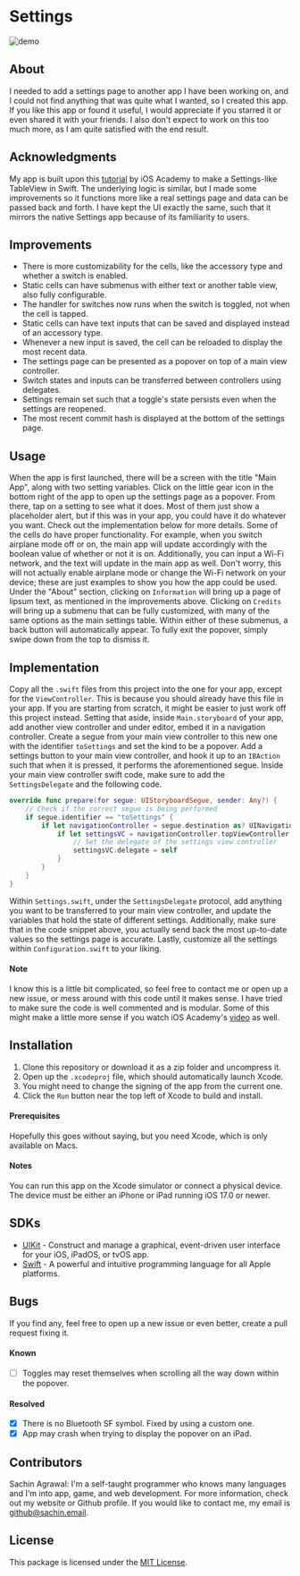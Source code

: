 # Settings

![demo](demo.gif)

## About
I needed to add a settings page to another app I have been working on, and I could not find anything that was quite what I wanted, so I created this app. If you like this app or found it useful, I would appreciate if you starred it or even shared it with your friends. I also don't expect to work on this too much more, as I am quite satisfied with the end result.

## Acknowledgments
My app is built upon this [tutorial](https://www.youtube.com/watch?v=2FigkAlz1Bg) by iOS Academy to make a Settings-like TableView in Swift. The underlying logic is similar, but I made some improvements so it functions more like a real settings page and data can be passed back and forth. I have kept the UI exactly the same, such that it mirrors the native Settings app because of its familiarity to users.

## Improvements
* There is more customizability for the cells, like the accessory type and whether a switch is enabled.
* Static cells can have submenus with either text or another table view, also fully configurable.
* The handler for switches now runs when the switch is toggled, not when the cell is tapped.
* Static cells can have text inputs that can be saved and displayed instead of an accessory type.
* Whenever a new input is saved, the cell can be reloaded to display the most recent data.
* The settings page can be presented as a popover on top of a main view controller.
* Switch states and inputs can be transferred between controllers using delegates.
* Settings remain set such that a toggle's state persists even when the settings are reopened.
* The most recent commit hash is displayed at the bottom of the settings page.

## Usage
When the app is first launched, there will be a screen with the title "Main App", along with two setting variables. Click on the little gear icon in the bottom right of the app to open up the settings page as a popover. From there, tap on a setting to see what it does. Most of them just show a placeholder alert, but if this was in your app, you could have it do whatever you want. Check out the implementation below for more details. Some of the cells do have proper functionality. For example, when you switch airplane mode off or on, the main app will update accordingly with the boolean value of whether or not it is on. Additionally, you can input a Wi-Fi network, and the text will update in the main app as well. Don't worry, this will not actually enable airplane mode or change the Wi-Fi network on your device; these are just examples to show you how the app could be used. Under the "About" section, clicking on `Information` will bring up a page of lipsum text, as mentioned in the improvements above. Clicking on `Credits` will bring up a submenu that can be fully customized, with many of the same options as the main settings table. Within either of these submenus, a back button will automatically appear. To fully exit the popover, simply swipe down from the top to dismiss it.

## Implementation
Copy all the `.swift` files from this project into the one for your app, except for the `ViewController`. This is because you should already have this file in your app. If you are starting from scratch, it might be easier to just work off this project instead. Setting that aside, inside `Main.storyboard` of your app, add another view controller and under editor, embed it in a navigation controller. Create a segue from your main view controller to this new one with the identifier `toSettings` and set the kind to be a popover. Add a settings button to your main view controller, and hook it up to an `IBAction` such that when it is pressed, it performs the aforementioned segue. Inside your main view controller swift code, make sure to add the `SettingsDelegate` and the following code.

```swift
override func prepare(for segue: UIStoryboardSegue, sender: Any?) {
    // Check if the correct segue is being performed
    if segue.identifier == "toSettings" {
        if let navigationController = segue.destination as? UINavigationController {
            if let settingsVC = navigationController.topViewController as? SettingsViewController {
                // Set the delegate of the settings view controller
                settingsVC.delegate = self
            }
        }
    }
}
```

Within `Settings.swift`, under the `SettingsDelegate` protocol, add anything you want to be transferred to your main view controller, and update the variables that hold the state of different settings. Additionally, make sure that in the code snippet above, you actually send back the most up-to-date values so the settings page is accurate. Lastly, customize all the settings within `Configuration.swift` to your liking. 

#### Note
I know this is a little bit complicated, so feel free to contact me or open up a new issue, or mess around with this code until it makes sense. I have tried to make sure the code is well commented and is modular. Some of this might make a little more sense if you watch iOS Academy's [video](https://www.youtube.com/watch?v=2FigkAlz1Bg) as well.

## Installation
1. Clone this repository or download it as a zip folder and uncompress it.
2. Open up the `.xcodeproj` file, which should automatically launch Xcode.
3. You might need to change the signing of the app from the current one.
4. Click the `Run` button near the top left of Xcode to build and install.

#### Prerequisites
Hopefully this goes without saying, but you need Xcode, which is only available on Macs.

#### Notes
You can run this app on the Xcode simulator or connect a physical device. <br>
The device must be either an iPhone or iPad running iOS 17.0 or newer.

## SDKs
* [UIKit](https://developer.apple.com/documentation/uikit/) - Construct and manage a graphical, event-driven user interface for your iOS, iPadOS, or tvOS app.
* [Swift](https://developer.apple.com/swift/) - A powerful and intuitive programming language for all Apple platforms.

## Bugs
If you find any, feel free to open up a new issue or even better, create a pull request fixing it.

#### Known
- [ ] Toggles may reset themselves when scrolling all the way down within the popover.

#### Resolved
- [x] There is no Bluetooth SF symbol. Fixed by using a custom one.
- [x] App may crash when trying to display the popover on an iPad.

## Contributors
Sachin Agrawal: I'm a self-taught programmer who knows many languages and I'm into app, game, and web development. For more information, check out my website or Github profile. If you would like to contact me, my email is [github@sachin.email](mailto:github@sachin.email).

## License
This package is licensed under the [MIT License](LICENSE.txt).
